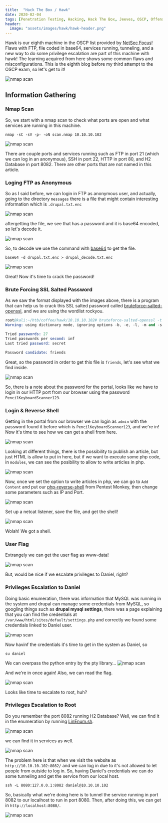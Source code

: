 ```yaml
---
title:  "Hack The Box / Hawk"
date: 2020-02-04
tags: [Penetration Testing, Hacking, Hack The Box, Jeeves, OSCP, Offensive Security]
header: 
  image: "assets/images/hawk/hawk-header.png"
---
```

Hawk is our eighth machine in the OSCP list provided by [NetSec Focus](https://www.netsecfocus.com/)! Flaws with FTP, file coded in base64, services running, tunneling, and a new way to do some privilege escalation are part of this machine with hawk! The learning acquired from here shows some common flaws and misconfigurations. This is the eighth blog before my third attempt to the OSCP exam, so let's get to it!

<img src="{{ site.url }}{{ site.baseurl }}/assets/images/hawk/list.jpg" alt="nmap scan">

## Information Gathering


### Nmap Scan
So, we start with a nmap scan to check what ports are open and what services are running in this machine.
```
nmap -sC -sV -p- -oN scan.nmap 10.10.10.102
```
<img src="{{ site.url }}{{ site.baseurl }}/assets/images/hawk/nmap.png" alt="nmap scan">

There are couple ports and services running such as FTP in port 21 (which we can log in an anonymous), SSH in port 22, HTTP in port 80, and H2 Database in port 8082. There are other ports that are not named in this article.

### Loging FTP as Anonymous
So as I said before, we can login in FTP as anonymous user, and actually, going to the directory ```messages``` there is a file that might contain interesting information which is  ```.drupal.txt.enc```

<img src="{{ site.url }}{{ site.baseurl }}/assets/images/hawk/ftp.png" alt="nmap scan">

aftergetting the file, we see that has a password and it is base64 encoded, so let's decode it. 

<img src="{{ site.url }}{{ site.baseurl }}/assets/images/hawk/ftp-gotten.png" alt="nmap scan">

So, to decode we use the command with [base64](https://linux.die.net/man/1/base64) to get the file.
```
base64 -d drupal.txt.enc > drupal_decode.txt.enc
```
<img src="{{ site.url }}{{ site.baseurl }}/assets/images/hawk/decode.png" alt="nmap scan">

Great! Now it's time to crack the password!

### Brute Forcing SSL Salted Password

As we saw the format displayed with the images above, there is a program that can help us to crack this SSL salted password called [bruteforce-salted-openssl](https://github.com/glv2/bruteforce-salted-openssl), and we are using the wordlist rockyou. 
~~~ s
root@kali:~/htb/coffee/hawk/10.10.10.102# bruteforce-salted-openssl -t 6 -f /usr/share/wordlists/rockyou.txt -d sha256 drupal_decode.txt.enc
Warning: using dictionary mode, ignoring options -b, -e, -l, -m and -s.

Tried passwords: 27
Tried passwords per second: inf
Last tried password: secret

Password candidate: friends
~~~

Great, so the password in order to get this file is ```friends```, let's see what we find inside. 

<img src="{{ site.url }}{{ site.baseurl }}/assets/images/hawk/cracked.png" alt="nmap scan">

So, there is a note about the password for the portal, looks like we have to login in our HTTP port from our browser using the password  ```PencilKeyboardScanner123```.

### Login & Reverse Shell

Getting in the portal from our browser we can login as ```admin``` with the password found it before which is ```PencilKeyboardScanner123```, and we're in! Now it's time to see how we can get a shell from here.

<img src="{{ site.url }}{{ site.baseurl }}/assets/images/hawk/got-admin.png" alt="nmap scan">

Looking at different things, there is the possibility to publish an article, but just HTML is allow to put in here, but if we want to execute some php code, in ```modules```, we can see the posibility to allow to write articles in php. 

<img src="{{ site.url }}{{ site.baseurl }}/assets/images/hawk/modules.png" alt="nmap scan">

Now, once we set the option to write articles in php, we can go to ```Add Content``` and put our [php-reverse-shell](http://pentestmonkey.net/tools/web-shells/php-reverse-shell) from Pentest Monkey, then change some parameters such as IP and Port. 

<img src="{{ site.url }}{{ site.baseurl }}/assets/images/hawk/before-shell.png" alt="nmap scan">

Set up a netcat listener, save the file, and get the shell!

<img src="{{ site.url }}{{ site.baseurl }}/assets/images/hawk/shell-gotten.png" alt="nmap scan">

Wolah! We got a shell. 

### User Flag

Extrangely we can get the user flag as www-data!

<img src="{{ site.url }}{{ site.baseurl }}/assets/images/hawk/user-flag.png" alt="nmap scan">

But, would be nice if we escalate privileges to Daniel, right?

### Privileges Escalation to Daniel

Doing basic enumeration, there was information that MySQL was running in the system and drupal can manage some credentials from MySQL, so googling things such as __drupal mysql settings__, there was a page explaining that you can find the credentials at ```/var/www/html/sites/default/settings.php``` and correctly we found some credentials linked to Daniel user. 

<img src="{{ site.url }}{{ site.baseurl }}/assets/images/hawk/passwordfound.png" alt="nmap scan">

Now havinf the credentials it's time to get in the system as Daniel, so 
```
su daniel
```
We can overpass the python entry by the pty library...
<img src="{{ site.url }}{{ site.baseurl }}/assets/images/hawk/daniel.png" alt="nmap scan">
 
 And we're in once again! Also, we can read the flag. 

 <img src="{{ site.url }}{{ site.baseurl }}/assets/images/hawk/flag-daniel.png" alt="nmap scan">

 Looks like time to escalate to root, huh?

 ### Privileges Escalation to Root

 Do you remember the port 8082 running H2 Database? Well, we can find it in the enumeration by running [LinEnum.sh](https://github.com/rebootuser/LinEnum).

  <img src="{{ site.url }}{{ site.baseurl }}/assets/images/hawk/H2.png" alt="nmap scan">

  we can find it in services as well. 

   <img src="{{ site.url }}{{ site.baseurl }}/assets/images/hawk/services.png" alt="nmap scan">

   The problem here is that when we visit the website as ```http://10.10.10.102:8082/``` and we can log in due to it's not allowed to let people from outside to log in. So, having Daniel's credentials we can do some tunneling and get the service from our local host. 

   ```
ssh -L 8080:127.0.0.1:8082 daniel@10.10.10.102
   ```
So, basically what we're doing here is to tunnel the service running in port 8082 to our localhost to run in port 8080. Then, after doing this, we can get in ```http://localhost:8080/```. 

<img src="{{ site.url }}{{ site.baseurl }}/assets/images/hawk/h2-database.png" alt="nmap scan">
